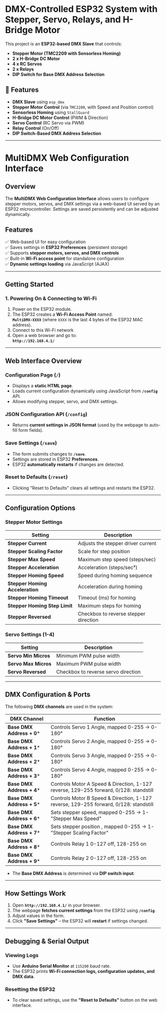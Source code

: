 # DMX-Controlled ESP32 System with Stepper, Servo, Relays, and H-Bridge Motor

This project is an **ESP32-based DMX Slave** that controls:
- **Stepper Motor (TMC2209 with Sensorless Homing)**
- **2 x H-Bridge DC Motor**
- **4 x RC Servos**
- **2 x Relays**
- **DIP Switch for Base DMX Address Selection**

## 🚀 Features
- **DMX Slave** using `esp_dmx`
- **Stepper Motor Control** (via `TMC2209`, with Speed and Position control)
- **Sensorless Homing** using `StallGuard`
- **H-Bridge DC Motor Control** (PWM & Direction)
- **Servo Control** (RC Servo via PWM)
- **Relay Control** (On/Off)
- **DIP Switch-Based DMX Address Selection**

---
# MultiDMX Web Configuration Interface

## Overview
The **MultiDMX Web Configuration Interface** allows users to configure stepper motors, servos, and DMX settings via a web-based UI served by an ESP32 microcontroller. Settings are saved persistently and can be adjusted dynamically.

## Features
✅ Web-based UI for easy configuration  
✅ Saves settings in **ESP32 Preferences** (persistent storage)  
✅ Supports **stepper motors, servos, and DMX controls**  
✅ Built-in **Wi-Fi access point** for standalone configuration  
✅ **Dynamic settings loading** via JavaScript (AJAX)  

---

## Getting Started

### 1. Powering On & Connecting to Wi-Fi
1. Power on the ESP32 module.
2. The ESP32 creates a **Wi-Fi Access Point** named:  
   **`MultiDMX-XXXX`** (where `XXXX` is the last 4 bytes of the ESP32 MAC address).
3. Connect to this Wi-Fi network
4. Open a web browser and go to:  
   **`http://192.168.4.1/`**  

---

## Web Interface Overview

### Configuration Page (`/`)
- Displays a **static HTML page**.
- Loads current configuration dynamically using JavaScript from **`/config`** API.
- Allows modifying stepper, servo, and DMX settings.

### JSON Configuration API (`/config`)
- Returns **current settings in JSON format** (used by the webpage to auto-fill form fields).

### Save Settings (`/save`)
- The form submits changes to **`/save`**.
- Settings are stored in ESP32 **Preferences**.
- ESP32 **automatically restarts** if changes are detected.

### Reset to Defaults (`/reset`)
- Clicking "Reset to Defaults" clears all settings and restarts the ESP32.

---

## Configuration Options

### Stepper Motor Settings
| Setting | Description |
|---------|-------------|
| **Stepper Current** | Adjusts the stepper driver current |
| **Stepper Scaling Factor** | Scale for step position |
| **Stepper Max Speed** | Maximum step speed (steps/sec) |
| **Stepper Acceleration** | Acceleration (steps/sec²) |
| **Stepper Homing Speed** | Speed during homing sequence |
| **Stepper Homing Acceleration** | Acceleration during homing |
| **Stepper Homing Timeout** | Timeout (ms) for homing |
| **Stepper Homing Step Limit** | Maximum steps for homing |
| **Stepper Reversed** | Checkbox to reverse stepper direction |

### Servo Settings (1-4)
| Setting | Description |
|---------|-------------|
| **Servo Min Micros** | Minimum PWM pulse width |
| **Servo Max Micros** | Maximum PWM pulse width |
| **Servo Reversed** | Checkbox to reverse servo direction |

---

## DMX Configuration & Ports

The following **DMX channels** are used in the system:

| DMX Channel | Function |
|-------------|----------|
| **Base DMX Address + 0*** | Controls Servo 1 Angle, mapped 0-255 → 0-180° |
| **Base DMX Address + 1*** | Controls Servo 2 Angle, mapped 0-255 → 0-180° |
| **Base DMX Address + 2*** | Controls Servo 3 Angle, mapped 0-255 → 0-180° |
| **Base DMX Address + 3*** | Controls Servo 4 Angle, mapped 0-255 → 0-180° |
| **Base DMX Address + 4*** | Controls Motor A Speed & Direction, 1-127 reverse, 129-255 forward, 0/128: standstill  |
| **Base DMX Address + 5*** | Controls Motor B Speed & Direction, 1-127 reverse, 129-255 forward, 0/128: standstill  |
| **Base DMX Address + 6*** | Sets stepper speed, mapped 0-255 → 1-"Stepper Max Speed" |
| **Base DMX Address + 7*** | Sets stepper position , mapped 0-255 → 1-"Stepper Scaling Factor" |
| **Base DMX Address + 8*** | Controls Relay 1 0-127 off, 128-255 on |
| **Base DMX Address + 9*** | Controls Relay 2 0-127 off, 128-255 on |

- The **Base DMX Address** is determined via **DIP switch input**.

---

## How Settings Work
1. Open **`http://192.168.4.1/`** in your browser.
2. The webpage **fetches current settings** from the ESP32 using **`/config`**.
3. Adjust values in the form.
4. Click **"Save Settings"** – the ESP32 will **restart** if settings changed.

---

## Debugging & Serial Output

### Viewing Logs
- Use **Arduino Serial Monitor** at `115200` baud rate.
- The ESP32 prints **Wi-Fi connection logs, configuration updates, and DMX data**.

### Resetting the ESP32
- To clear saved settings, use the **"Reset to Defaults"** button on the web interface.



